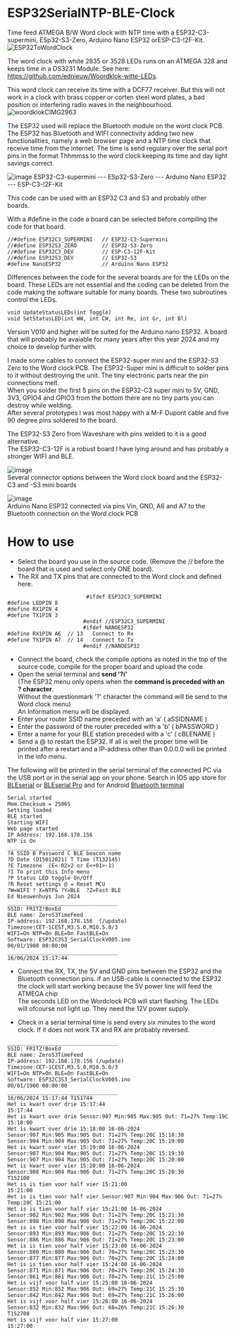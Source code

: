 # ESP32SerialNTP-BLE-Clock
Time feed ATMEGA B/W Word clock with NTP time with a ESP32-C3-supermini, ESp32-S3-Zero, Arduino Nano ESP32 orESP-C3-!2F-Kit. 
![ESP32ToWordClock](https://github.com/ednieuw/ESP32SerialNTP-BLE-Clock/assets/12166816/ac6b3e92-fde4-49cc-915b-91af3d018617)

The word clock with white 2835 or 3528 LEDs runs on an ATMEGA 328 and keeps time in a DS3231 Module.
See here: https://github.com/ednieuw/Woordklok-witte-LEDs.

This word clock can receive its time with a DCF77 receiver. But this will not work in a clock with brass copper or corten steel word plates, a bad position or interfering radio waves in the neighbourhood.
![woordklokCIMG2963](https://github.com/ednieuw/ESP32SerialNTP-BLE-Clock/assets/12166816/ed78be12-9529-405e-b355-75b00a09bf1c)

The ESP32 used will replace the Bluetooth module on the word clock PCB. The ESP32 has Bluetooth and WIFI connectivity adding two new functionalities, namely a web browser page and a NTP time clock that receive time from the internet.
The time is send regulary over the serial port pins in the format Thhmmss to the word clock keeping its time and day light savings correct. 

![image](https://github.com/ednieuw/ESP32SerialNTP-BLE-Clock/assets/12166816/a7aacb75-6bb4-4673-abc5-d958b976eb5a)
ESP32-C3-supermini --- ESp32-S3-Zero --- Arduino Nano ESP32 --- ESP-C3-!2F-Kit 

This code can be used with an ESP32 C3 and S3 and probably other boards.

With a #define in the code a board can be selected before compiling the code for that board.<br>

```
//#define ESP32C3_SUPERMINI   // ESP32-C3-Supermini
//#define ESP32S3_ZERO        // ESP32-S3-Zero
//#define ESP32C3_DEV         // ESP-C3-12F-Kit 
//#define ESP32S3_DEV         // ESP32-S3
#define NanoESP32             // Arduino Nano ESP32
``` 
Differences between the code for the several boards are for the LEDs on the board. These LEDs are not essential and the coding can be  deleted from the code making the software suitable for many boards. These two subroutines control the LEDs.
```
void UpdateStatusLEDs(int Toggle)
void SetStatusLED(int WW, int CW, int Re, int Gr, int Bl)
```
Version V010 and higher will be suited for the Arduino nano ESP32. A board that will probably be avaiable for many years after this year 2024 and my choice to develop further with.

I made some cables to connect the ESP32-super mini and the ESP32-S3 Zero to the Word clock PCB.
The ESP32-Super mini is difficult to solder pins to it without destroying the unit. The tiny electronic parts near the pin connections melt.<br> 
When you solder the first 5 pins on the ESP32-C3 super mini to 5V, GND, 3V3, GPIO4 and GPIO3 from the bottom there are no tiny parts you can destroy while welding.<br>
After several prototypes I was most happy with a M-F Dupont cable and five 90 degree pins soldered to the board. 

The ESP32-S3 Zero from Waveshare with pins welded to it is a good alternative.<br>
The ESP32-C3-12F is a robust board I have lying around and has probably a stronger WIFI and BLE.

![image](https://github.com/ednieuw/ESP32SerialNTP-BLE-Clock/assets/12166816/0785be7a-b2b1-4e4f-80d8-a79bf15664c5)<br>
Several connector options between the Word clock board and the ESP32-C3 and -S3 mini boards

![image](https://github.com/ednieuw/ESP32SerialNTP-BLE-Clock/assets/12166816/071893be-9830-49bd-8023-2304a4e0f016)<br>
Arduino Nano ESP32 connected via pins Vin, GND, A6 and A7 to the Bluetooth connection on the Word clock PCB

# How to use
- Select the board you use in the source code. (Remove the // before the board that is used and select only ONE board).
- The RX and TX pins that are connected to the Word clock and defined here. 
```
                         #ifdef ESP32C3_SUPERMINI
#define LEDPIN 8
#define RX1PIN 4
#define TX1PIN 3 
                        #endif //ESP32C3_SUPERMINI
                        #ifdef NANOESP32 
#define RX1PIN A6  // 13   Connect to Rx
#define TX1PIN A7  // 14   Connect to Tx 
                        #endif //NANOESP32
```
- Connect the board, check the compile options as noted in the top of the source code, compile for the proper board and upload the code
- Open the serial terminal and **send '?i'**<br>
  (The ESP32 menu only opens when the **command is preceded with an ? character**. <br>
  Without the questionmark '?' character the command will be send to the Word clock menu)<br>
  An Information menu will be displayed.<br>
- Enter your router SSID name preceded with an 'a'  ( aSSIDNAME )
- Enter the password of the router preceded with a 'b' ( bPASSWORD )
- Enter a name for your BLE station preceded with a 'c' ( cBLENAME ) 
- Send a @ to restart the ESP32.
  If all is well the proper time will be printed after a restart and a IP-address other than 0.0.0.0 will be printed in the info menu.
 
The following will be printed in the serial terminal of the connected PC via the USB port or in the serial app on your phone.
Search in IOS app store for [BLEserial](https://apps.apple.com/nl/app/bleserial-nrf/id1632235163) or [BLEserial Pro](https://apps.apple.com/nl/app/ble-serial-pro/id1632245655)
and for Android [Bluetooth terminal](https://play.google.com/store/apps/details?id=de.kai_morich.serial_bluetooth_terminal&pli=1) 

```
Serial started
Mem.Checksum = 25065
Setting loaded
BLE started
Starting WIFI
Web page started
IP Address: 192.168.178.156
NTP is On
___________________________________
?A SSID B Password C BLE beacon name
?D Date (D15012021) T Time (T132145)
?E Timezone  (E<-02>2 or E<+01>-1)
?I To print this Info menu
?P Status LED toggle On/Off
?R Reset settings @ = Reset MCU
?W=WIFI ? X=NTP& ?Y=BLE  ?Z=Fast BLE
Ed Nieuwenhuys Jun 2024
___________________________________
SSID: FRITZ!BoxEd
BLE name: ZeroS3TimeFeed
IP-address: 192.168.178.156  (/update)
Timezone:CET-1CEST,M3.5.0,M10.5.0/3
WIFI=On NTP=On BLE=On FastBLE=On
Software: ESP32C3S3_SerialClockV005.ino
00/01/1900 00:00:00 
___________________________________
16/06/2024 15:17:44 
```
- Connect the RX, TX, the 5V and GND pins between the ESP32 and the Bluetooth connection pins.
if an USB-cable is connected to the ESP32 the clock will start working because the 5V power line will feed the ATMEGA chip<br>
The seconds LED on the Wordclock PCB will start flashing. The LEDs will ofcourse not light up. They need the 12V power supply.

- Check in a serial terminal time is send every six minutes to the word clock. 
  If it does not work TX and RX are probably reversed.

```
___________________________________
SSID: FRITZ!BoxEd
BLE name: ZeroS3TimeFeed
IP-address: 192.168.178.156 (/update)
Timezone:CET-1CEST,M3.5.0,M10.5.0/3
WIFI=On NTP=On BLE=On FastBLE=On
Software: ESP32C3S3_SerialClockV005.ino
00/01/1900 00:00:00 
___________________________________
16/06/2024 15:17:44 T151744
Het is kwart over drie 15:17:44
15:17:44
Het is kwart over drie Sensor:907 Min:905 Max:905 Out: 71=27% Temp:19C 15:18:00
Het is kwart over drie 15:18:00 16-06-2024
Sensor:907 Min:905 Max:905 Out: 71=27% Temp:20C 15:18:30
Sensor:904 Min:904 Max:905 Out: 71=27% Temp:20C 15:19:00
Het is kwart over vier 15:19:00 16-06-2024
Sensor:907 Min:904 Max:905 Out: 71=27% Temp:20C 15:19:30
Sensor:907 Min:904 Max:905 Out: 71=27% Temp:20C 15:20:00
Het is kwart over vier 15:20:00 16-06-2024
Sensor:908 Min:904 Max:906 Out: 71=27% Temp:20C 15:20:30
T152100
Het is is tien voor half vier 15:21:00
15:21:00
Het is is tien voor half vier Sensor:907 Min:904 Max:906 Out: 71=27% Temp:20C 15:21:00
Het is is tien voor half vier 15:21:00 16-06-2024
Sensor:902 Min:902 Max:906 Out: 71=27% Temp:20C 15:21:30
Sensor:898 Min:898 Max:906 Out: 71=27% Temp:20C 15:22:00
Het is is tien voor half vier 15:22:00 16-06-2024
Sensor:893 Min:893 Max:906 Out: 71=27% Temp:20C 15:22:30
Sensor:886 Min:886 Max:906 Out: 71=27% Temp:20C 15:23:00
Het is is tien voor half vier 15:23:00 16-06-2024
Sensor:880 Min:880 Max:906 Out: 70=27% Temp:20C 15:23:30
Sensor:877 Min:877 Max:906 Out: 70=27% Temp:20C 15:24:00
Het is is tien voor half vier 15:24:00 16-06-2024
Sensor:871 Min:871 Max:906 Out: 70=27% Temp:20C 15:24:30
Sensor:861 Min:861 Max:906 Out: 70=27% Temp:21C 15:25:00
Het is vijf voor half vier 15:25:00 16-06-2024
Sensor:852 Min:852 Max:906 Out: 69=27% Temp:21C 15:25:30
Sensor:842 Min:842 Max:906 Out: 69=27% Temp:21C 15:26:00
Het is vijf voor half vier 15:26:00 16-06-2024
Sensor:832 Min:832 Max:906 Out: 68=26% Temp:21C 15:26:30
T152700
Het is vijf voor half vier 15:27:00
15:27:00
```


 
